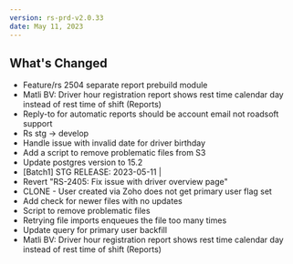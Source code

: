 ```yaml
---
version: rs-prd-v2.0.33
date: May 11, 2023
---
```


## What's Changed
* Feature/rs 2504 separate report prebuild module
* Matli BV: Driver hour registration report shows rest time calendar day instead of rest time of shift (Reports)
* Reply-to for automatic reports should be account email not roadsoft support
* Rs stg -> develop
* Handle issue with invalid date for driver birthday
* Add a script to remove problematic files from S3
* Update postgres version to 15.2
* [Batch1] STG RELEASE: 2023-05-11 |
* Revert "RS-2405: Fix issue with driver overview page"
* CLONE - User created via Zoho does not get primary user flag set
* Add check for newer files with no updates
* Script to remove problematic files
* Retrying file imports enqueues the file too many times
* Update query for primary user backfill
* Matli BV: Driver hour registration report shows rest time calendar day instead of rest time of shift (Reports)